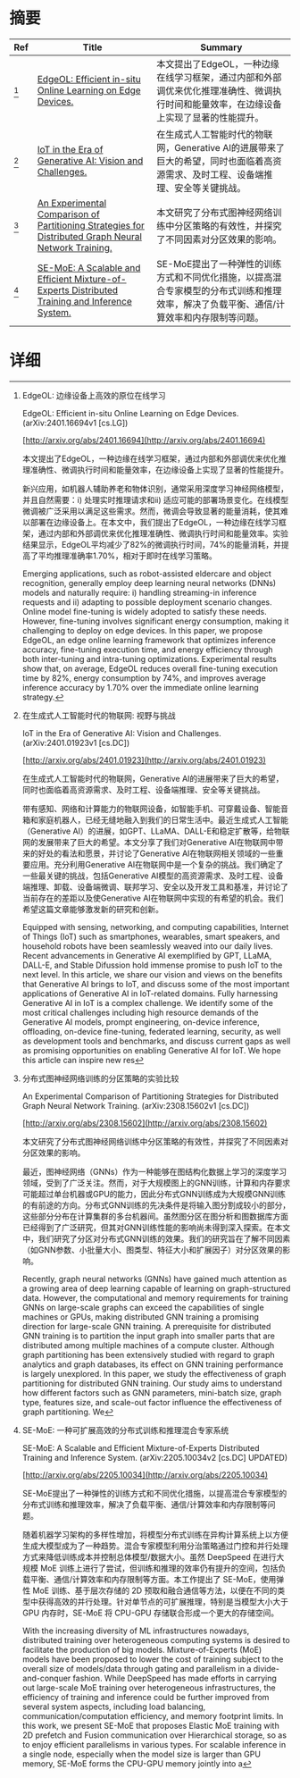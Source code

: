 # 摘要

| Ref | Title | Summary |
| --- | --- | --- |
| [^1] | [EdgeOL: Efficient in-situ Online Learning on Edge Devices.](http://arxiv.org/abs/2401.16694) | 本文提出了EdgeOL，一种边缘在线学习框架，通过内部和外部调优来优化推理准确性、微调执行时间和能量效率，在边缘设备上实现了显著的性能提升。 |
| [^2] | [IoT in the Era of Generative AI: Vision and Challenges.](http://arxiv.org/abs/2401.01923) | 在生成式人工智能时代的物联网，Generative AI的进展带来了巨大的希望，同时也面临着高资源需求、及时工程、设备端推理、安全等关键挑战。 |
| [^3] | [An Experimental Comparison of Partitioning Strategies for Distributed Graph Neural Network Training.](http://arxiv.org/abs/2308.15602) | 本文研究了分布式图神经网络训练中分区策略的有效性，并探究了不同因素对分区效果的影响。 |
| [^4] | [SE-MoE: A Scalable and Efficient Mixture-of-Experts Distributed Training and Inference System.](http://arxiv.org/abs/2205.10034) | SE-MoE提出了一种弹性的训练方式和不同优化措施，以提高混合专家模型的分布式训练和推理效率，解决了负载平衡、通信/计算效率和内存限制等问题。 |

# 详细

[^1]: EdgeOL: 边缘设备上高效的原位在线学习

    EdgeOL: Efficient in-situ Online Learning on Edge Devices. (arXiv:2401.16694v1 [cs.LG])

    [http://arxiv.org/abs/2401.16694](http://arxiv.org/abs/2401.16694)

    本文提出了EdgeOL，一种边缘在线学习框架，通过内部和外部调优来优化推理准确性、微调执行时间和能量效率，在边缘设备上实现了显著的性能提升。

    

    新兴应用，如机器人辅助养老和物体识别，通常采用深度学习神经网络模型，并且自然需要：i) 处理实时推理请求和ii) 适应可能的部署场景变化。在线模型微调被广泛采用以满足这些需求。然而，微调会导致显著的能量消耗，使其难以部署在边缘设备上。在本文中，我们提出了EdgeOL，一种边缘在线学习框架，通过内部和外部调优来优化推理准确性、微调执行时间和能量效率。实验结果显示，EdgeOL平均减少了82%的微调执行时间，74%的能量消耗，并提高了平均推理准确率1.70%，相对于即时在线学习策略。

    Emerging applications, such as robot-assisted eldercare and object recognition, generally employ deep learning neural networks (DNNs) models and naturally require: i) handling streaming-in inference requests and ii) adapting to possible deployment scenario changes. Online model fine-tuning is widely adopted to satisfy these needs. However, fine-tuning involves significant energy consumption, making it challenging to deploy on edge devices. In this paper, we propose EdgeOL, an edge online learning framework that optimizes inference accuracy, fine-tuning execution time, and energy efficiency through both inter-tuning and intra-tuning optimizations. Experimental results show that, on average, EdgeOL reduces overall fine-tuning execution time by 82%, energy consumption by 74%, and improves average inference accuracy by 1.70% over the immediate online learning strategy.
    
[^2]: 在生成式人工智能时代的物联网: 视野与挑战

    IoT in the Era of Generative AI: Vision and Challenges. (arXiv:2401.01923v1 [cs.DC])

    [http://arxiv.org/abs/2401.01923](http://arxiv.org/abs/2401.01923)

    在生成式人工智能时代的物联网，Generative AI的进展带来了巨大的希望，同时也面临着高资源需求、及时工程、设备端推理、安全等关键挑战。

    

    带有感知、网络和计算能力的物联网设备，如智能手机、可穿戴设备、智能音箱和家庭机器人，已经无缝地融入到我们的日常生活中。最近生成式人工智能（Generative AI）的进展，如GPT、LLaMA、DALL-E和稳定扩散等，给物联网的发展带来了巨大的希望。本文分享了我们对Generative AI在物联网中带来的好处的看法和愿景，并讨论了Generative AI在物联网相关领域的一些重要应用。充分利用Generative AI在物联网中是一个复杂的挑战。我们确定了一些最关键的挑战，包括Generative AI模型的高资源需求、及时工程、设备端推理、卸载、设备端微调、联邦学习、安全以及开发工具和基准，并讨论了当前存在的差距以及使Generative AI在物联网中实现的有希望的机会。我们希望这篇文章能够激发新的研究和创新。

    Equipped with sensing, networking, and computing capabilities, Internet of Things (IoT) such as smartphones, wearables, smart speakers, and household robots have been seamlessly weaved into our daily lives. Recent advancements in Generative AI exemplified by GPT, LLaMA, DALL-E, and Stable Difussion hold immense promise to push IoT to the next level. In this article, we share our vision and views on the benefits that Generative AI brings to IoT, and discuss some of the most important applications of Generative AI in IoT-related domains. Fully harnessing Generative AI in IoT is a complex challenge. We identify some of the most critical challenges including high resource demands of the Generative AI models, prompt engineering, on-device inference, offloading, on-device fine-tuning, federated learning, security, as well as development tools and benchmarks, and discuss current gaps as well as promising opportunities on enabling Generative AI for IoT. We hope this article can inspire new res
    
[^3]: 分布式图神经网络训练的分区策略的实验比较

    An Experimental Comparison of Partitioning Strategies for Distributed Graph Neural Network Training. (arXiv:2308.15602v1 [cs.DC])

    [http://arxiv.org/abs/2308.15602](http://arxiv.org/abs/2308.15602)

    本文研究了分布式图神经网络训练中分区策略的有效性，并探究了不同因素对分区效果的影响。

    

    最近，图神经网络（GNNs）作为一种能够在图结构化数据上学习的深度学习领域，受到了广泛关注。然而，对于大规模图上的GNN训练，计算和内存要求可能超过单台机器或GPU的能力，因此分布式GNN训练成为大规模GNN训练的有前途的方向。分布式GNN训练的先决条件是将输入图分割成较小的部分，这些部分分布在计算集群的多台机器间。虽然图分区在图分析和图数据库方面已经得到了广泛研究，但其对GNN训练性能的影响尚未得到深入探索。在本文中，我们研究了分区对分布式GNN训练的效果。我们的研究旨在了解不同因素（如GNN参数、小批量大小、图类型、特征大小和扩展因子）对分区效果的影响。

    Recently, graph neural networks (GNNs) have gained much attention as a growing area of deep learning capable of learning on graph-structured data. However, the computational and memory requirements for training GNNs on large-scale graphs can exceed the capabilities of single machines or GPUs, making distributed GNN training a promising direction for large-scale GNN training. A prerequisite for distributed GNN training is to partition the input graph into smaller parts that are distributed among multiple machines of a compute cluster. Although graph partitioning has been extensively studied with regard to graph analytics and graph databases, its effect on GNN training performance is largely unexplored.  In this paper, we study the effectiveness of graph partitioning for distributed GNN training. Our study aims to understand how different factors such as GNN parameters, mini-batch size, graph type, features size, and scale-out factor influence the effectiveness of graph partitioning. We 
    
[^4]: SE-MoE: 一种可扩展高效的分布式训练和推理混合专家系统

    SE-MoE: A Scalable and Efficient Mixture-of-Experts Distributed Training and Inference System. (arXiv:2205.10034v2 [cs.DC] UPDATED)

    [http://arxiv.org/abs/2205.10034](http://arxiv.org/abs/2205.10034)

    SE-MoE提出了一种弹性的训练方式和不同优化措施，以提高混合专家模型的分布式训练和推理效率，解决了负载平衡、通信/计算效率和内存限制等问题。

    

    随着机器学习架构的多样性增加，将模型分布式训练在异构计算系统上以方便生成大模型成为了一种趋势。混合专家模型利用分治策略通过门控和并行处理方式来降低训练成本并控制总体模型/数据大小。虽然 DeepSpeed 在进行大规模 MoE 训练上进行了尝试，但训练和推理的效率仍有提升的空间，包括负载平衡、通信/计算效率和内存限制等方面。本工作提出了 SE-MoE，使用弹性 MoE 训练、基于层次存储的 2D 预取和融合通信等方法，以便在不同的类型中获得高效的并行处理。针对单节点的可扩展推理，特别是当模型大小大于 GPU 内存时，SE-MoE 将 CPU-GPU 存储联合形成一个更大的存储空间。

    With the increasing diversity of ML infrastructures nowadays, distributed training over heterogeneous computing systems is desired to facilitate the production of big models. Mixture-of-Experts (MoE) models have been proposed to lower the cost of training subject to the overall size of models/data through gating and parallelism in a divide-and-conquer fashion. While DeepSpeed has made efforts in carrying out large-scale MoE training over heterogeneous infrastructures, the efficiency of training and inference could be further improved from several system aspects, including load balancing, communication/computation efficiency, and memory footprint limits. In this work, we present SE-MoE that proposes Elastic MoE training with 2D prefetch and Fusion communication over Hierarchical storage, so as to enjoy efficient parallelisms in various types. For scalable inference in a single node, especially when the model size is larger than GPU memory, SE-MoE forms the CPU-GPU memory jointly into a 
    

